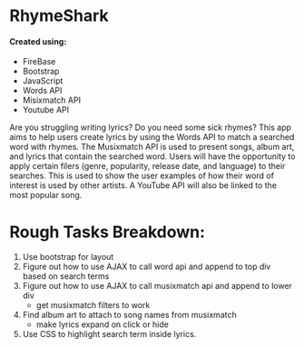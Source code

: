# RhymeShark

#### Created using: 
   * FireBase
   * Bootstrap
   * JavaScript
   * Words API
   * Misixmatch API
   * Youtube API
 
Are you struggling writing lyrics? Do you need some sick rhymes? This app aims to help users create lyrics by using the Words API to match a searched word with rhymes. The Musixmatch API is used to present songs, album art, and lyrics that contain the searched word. Users will have the opportunity to apply certain filers (genre, popularity, release date, and language) to their searches. This is used to show the user examples of how their word of interest is used by other artists. A YouTube API will also be linked to the most popular song.

# Rough Tasks Breakdown:
1. Use bootstrap for layout
2. Figure out how to use AJAX to call word api and append to top div based on search terms
3. Figure out how to use AJAX to call musixmatch api and append to lower div 
    * get musixmatch filters to work
4. Find album art to attach to song names from musixmatch
    * make lyrics expand on click or hide 
5. Use CSS to highlight search term inside lyrics.
